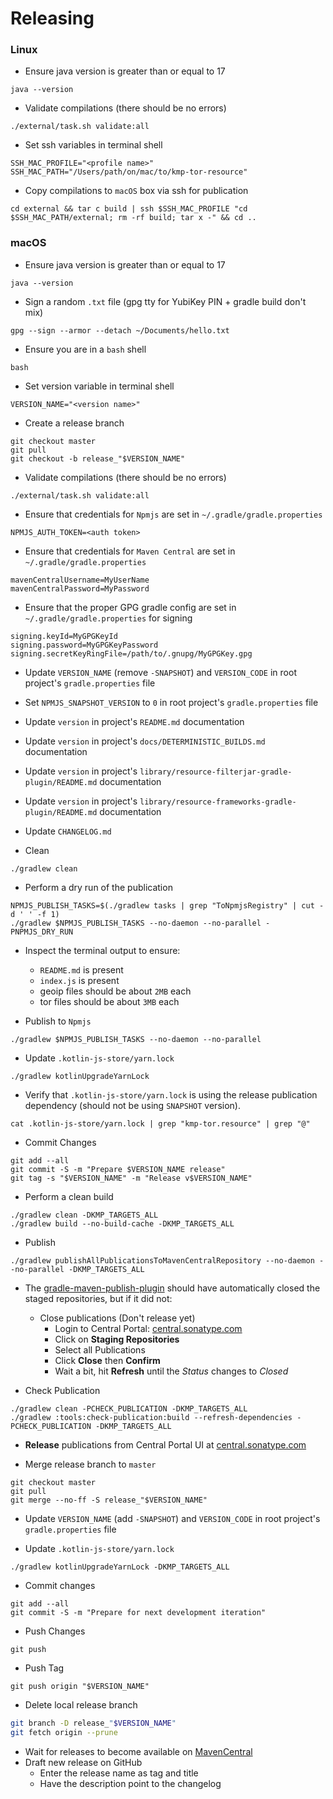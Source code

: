 # Releasing

### Linux

- Ensure java version is greater than or equal to 17
```
java --version
```

- Validate compilations (there should be no errors)
```
./external/task.sh validate:all
```

- Set ssh variables in terminal shell
```
SSH_MAC_PROFILE="<profile name>"
SSH_MAC_PATH="/Users/path/on/mac/to/kmp-tor-resource"
```

- Copy compilations to `macOS` box via ssh for publication
```
cd external && tar c build | ssh $SSH_MAC_PROFILE "cd $SSH_MAC_PATH/external; rm -rf build; tar x -" && cd ..
```

### macOS

- Ensure java version is greater than or equal to 17
```
java --version
```

- Sign a random `.txt` file (gpg tty for YubiKey PIN + gradle build don't mix)
```
gpg --sign --armor --detach ~/Documents/hello.txt
```

- Ensure you are in a `bash` shell
```
bash
```

- Set version variable in terminal shell
```
VERSION_NAME="<version name>"
```

- Create a release branch
```
git checkout master
git pull
git checkout -b release_"$VERSION_NAME"
```

- Validate compilations (there should be no errors)
```
./external/task.sh validate:all
```

- Ensure that credentials for `Npmjs` are set in `~/.gradle/gradle.properties`
```
NPMJS_AUTH_TOKEN=<auth token>
```

- Ensure that credentials for `Maven Central` are set in `~/.gradle/gradle.properties`
```
mavenCentralUsername=MyUserName
mavenCentralPassword=MyPassword
```

- Ensure that the proper GPG gradle config are set in `~/.gradle/gradle.properties` for signing
```
signing.keyId=MyGPGKeyId
signing.password=MyGPGKeyPassword
signing.secretKeyRingFile=/path/to/.gnupg/MyGPGKey.gpg
```

- Update `VERSION_NAME` (remove `-SNAPSHOT`) and `VERSION_CODE` in root project's `gradle.properties` file

- Set `NPMJS_SNAPSHOT_VERSION` to `0` in root project's `gradle.properties` file

- Update `version` in project's `README.md` documentation

- Update `version` in project's `docs/DETERMINISTIC_BUILDS.md` documentation

- Update `version` in project's `library/resource-filterjar-gradle-plugin/README.md` documentation

- Update `version` in project's `library/resource-frameworks-gradle-plugin/README.md` documentation

- Update `CHANGELOG.md`

- Clean
```
./gradlew clean
```

- Perform a dry run of the publication
```
NPMJS_PUBLISH_TASKS=$(./gradlew tasks | grep "ToNpmjsRegistry" | cut -d ' ' -f 1)
./gradlew $NPMJS_PUBLISH_TASKS --no-daemon --no-parallel -PNPMJS_DRY_RUN
```

- Inspect the terminal output to ensure:
    - `README.md` is present
    - `index.js` is present
    - geoip files should be about `2MB` each
    - tor files should be about `3MB` each

- Publish to `Npmjs`
```
./gradlew $NPMJS_PUBLISH_TASKS --no-daemon --no-parallel
```

- Update `.kotlin-js-store/yarn.lock`
```
./gradlew kotlinUpgradeYarnLock
```

- Verify that `.kotlin-js-store/yarn.lock` is using the release 
  publication dependency (should not be using `SNAPSHOT` version).
```
cat .kotlin-js-store/yarn.lock | grep "kmp-tor.resource" | grep "@"
```

- Commit Changes
```
git add --all
git commit -S -m "Prepare $VERSION_NAME release"
git tag -s "$VERSION_NAME" -m "Release v$VERSION_NAME"
```

- Perform a clean build
```
./gradlew clean -DKMP_TARGETS_ALL
./gradlew build --no-build-cache -DKMP_TARGETS_ALL
```

- Publish
```
./gradlew publishAllPublicationsToMavenCentralRepository --no-daemon --no-parallel -DKMP_TARGETS_ALL
```

- The [gradle-maven-publish-plugin](https://github.com/vanniktech/gradle-maven-publish-plugin) should have automatically
  closed the staged repositories, but if it did not:
    - Close publications (Don't release yet)
        - Login to Central Portal: [central.sonatype.com](https://central.sonatype.com/publishing/deployments)
        - Click on **Staging Repositories**
        - Select all Publications
        - Click **Close** then **Confirm**
        - Wait a bit, hit **Refresh** until the *Status* changes to *Closed*

- Check Publication
```
./gradlew clean -PCHECK_PUBLICATION -DKMP_TARGETS_ALL
./gradlew :tools:check-publication:build --refresh-dependencies -PCHECK_PUBLICATION -DKMP_TARGETS_ALL
```

- **Release** publications from Central Portal UI at [central.sonatype.com](https://central.sonatype.com/publishing/deployments)

- Merge release branch to `master`
```
git checkout master
git pull
git merge --no-ff -S release_"$VERSION_NAME"
```

- Update `VERSION_NAME` (add `-SNAPSHOT`) and `VERSION_CODE` in root project's `gradle.properties` file

- Update `.kotlin-js-store/yarn.lock`
```
./gradlew kotlinUpgradeYarnLock -DKMP_TARGETS_ALL
```

- Commit changes
```
git add --all
git commit -S -m "Prepare for next development iteration"
```

- Push Changes
```
git push
```

- Push Tag
```
git push origin "$VERSION_NAME"
```

- Delete local release branch
```bash
git branch -D release_"$VERSION_NAME"
git fetch origin --prune
```

- Wait for releases to become available on [MavenCentral](https://repo1.maven.org/maven2/io/matthewnelson/kotlin-components/)
- Draft new release on GitHub
    - Enter the release name <VersionName> as tag and title
    - Have the description point to the changelog

